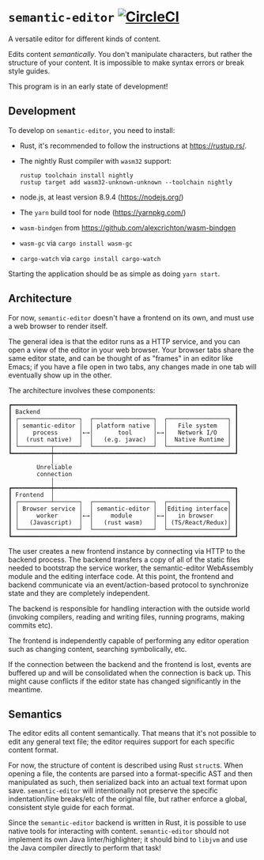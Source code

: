 # `semantic-editor` [![CircleCI](https://circleci.com/gh/dflemstr/semantic-editor.svg?style=svg)](https://circleci.com/gh/dflemstr/semantic-editor)

A versatile editor for different kinds of content.

Edits content *semantically*.  You don't manipulate characters, but rather the structure of your
content.  It is impossible to make syntax errors or break style guides. 

This program is in an early state of development!

## Development

To develop on `semantic-editor`, you need to install:

  - Rust, it's recommended to follow the instructions at <https://rustup.rs/>.
  - The nightly Rust compiler with `wasm32` support:

    ```text
    rustup toolchain install nightly
    rustup target add wasm32-unknown-unknown --toolchain nightly
    ```
  - node.js, at least version 8.9.4 (<https://nodejs.org/>)
  - The `yarn` build tool for node (<https://yarnpkg.com/>)
  - `wasm-bindgen` from <https://github.com/alexcrichton/wasm-bindgen>
  - `wasm-gc` via `cargo install wasm-gc`
  - `cargo-watch` via `cargo install cargo-watch`

Starting the application should be as simple as doing `yarn start`.

## Architecture

For now, `semantic-editor` doesn't have a frontend on its own, and must use a web browser to render
itself.

The general idea is that the editor runs as a HTTP service, and you can open a view of the editor in
your web browser.  Your browser tabs share the same editor state, and can be thought of as "frames"
in an editor like Emacs; if you have a file open in two tabs, any changes made in one tab will
eventually show up in the other.

The architecture involves these components:

```text
┏━━━━━━━━━━━━━━━━━━━━━━━━━━━━━━━━━━━━━━━━━━━━━━━━━━━━━━━━━━━━━━━┓
┃ Backend                                                       ┃
┃ ┌─────────────────┐  ┌─────────────────┐  ┌─────────────────┐ ┃
┃ │ semantic-editor │  │ platform native │  │   File system   │ ┃
┃ │    process      │←→│       tool      │←→│   Network I/O   │ ┃
┃ │  (rust native)  │  │   (e.g. javac)  │  │  Native Runtime │ ┃
┃ └─────────┬───────┘  └─────────────────┘  └─────────────────┘ ┃
┗━━━━━━━━━━━┿━━━━━━━━━━━━━━━━━━━━━━━━━━━━━━━━━━━━━━━━━━━━━━━━━━━┛
            │
        Unreliable
        connection
            │
┏━━━━━━━━━━━┿━━━━━━━━━━━━━━━━━━━━━━━━━━━━━━━━━━━━━━━━━━━━━━━━━━━┓
┃ Frontend  │                                                   ┃
┃ ┌─────────┴───────┐  ┌─────────────────┐  ┌─────────────────┐ ┃
┃ │ Browser service │  │ semantic-editor │  │Editing interface│ ┃
┃ │     worker      │←→│     module      │←→│   in browser    │ ┃
┃ │   (Javascript)  │  │   (rust wasm)   │  │ (TS/React/Redux)│ ┃
┃ └─────────────────┘  └─────────────────┘  └─────────────────┘ ┃
┗━━━━━━━━━━━━━━━━━━━━━━━━━━━━━━━━━━━━━━━━━━━━━━━━━━━━━━━━━━━━━━━┛
```

The user creates a new frontend instance by connecting via HTTP to the backend process.  The backend
transfers a copy of all of the static files needed to bootstrap the service worker, the
semantic-editor WebAssembly module and the editing interface code.  At this point, the frontend and
backend communicate via an event/action-based protocol to synchronize state and they are completely
independent.

The backend is responsible for handling interaction with the outside world (invoking compilers,
reading and writing files, running programs, making commits etc).

The frontend is independently capable of performing any editor operation such as changing content,
searching symbolically, etc.

If the connection between the backend and the frontend is lost, events are buffered up and will be
consolidated when the connection is back up.  This might cause conflicts if the editor state has
changed significantly in the meantime.

## Semantics

The editor edits all content semantically.  That means that it's not possible to edit any general
text file; the editor requires support for each specific content format.

For now, the structure of content is described using Rust `struct`s.  When opening a file, the
contents are parsed into a format-specific AST and then manipulated as such, then serialized back
into an actual text format upon save.  `semantic-editor` will intentionally not preserve the
specific indentation/line breaks/etc of the original file, but rather enforce a global, consistent
style guide for each format.

Since the `semantic-editor` backend is written in Rust, it is possible to use native tools for
interacting with content.  `semantic-editor` should not implement its own Java linter/highlighter;
it should bind to `libjvm` and use the Java compiler directly to perform that task!

